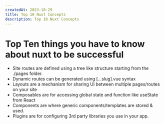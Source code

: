 ```yaml
---
createdAt: 2023-10-29
title: Top 10 Nuxt Concepts
description: Top 10 Nuxt Concepts
---
```


# Top Ten things you have to know about nuxt to be successful

- Site routes are defined using a tree like structure starting from the ./pages folder.
- Dynamic routes can be generated using [...slug].vue syntax
- Layouts are a mechanism for sharing UI between multiple pages/routes on your site
- Composables are for accessing global state and function like useState from React
- Components are where generic components/templates are stored & used.
- Plugins are for configuring 3rd party libraries you use in your app.
